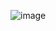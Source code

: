 ![image](https://github.com/csce-315-331-2024a/project-3-full-stack-agile-web-project-3-904-01/assets/73092944/f8278a8b-c954-4571-8dd1-6a2edff85cae)
